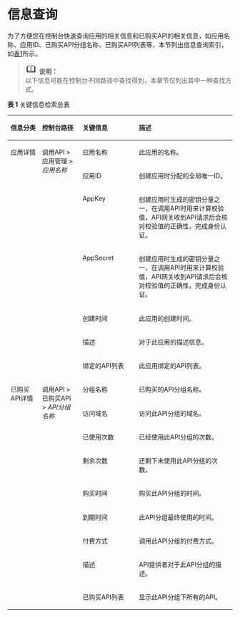 # 信息查询<a name="ZH-CN_TOPIC_0088746930"></a>

为了方便您在控制台快速查询应用的相关信息和已购买API的相关信息，如应用名称、应用ID、已购买API分组名称、已购买API列表等，本节列出信息查询索引，如[表1](#table115121568110)所示。

>![](public_sys-resources/icon-note.gif) **说明：**   
>以下信息可能在控制台不同路径中查找得到，本章节仅列出其中一种查找方式。  

**表 1**  关键信息检索总表

<a name="table115121568110"></a>
<table><thead align="left"><tr id="row9513361114"><th class="cellrowborder" valign="top" width="14.000000000000002%" id="mcps1.2.5.1.1"><p id="p6513561217"><a name="p6513561217"></a><a name="p6513561217"></a>信息分类</p>
</th>
<th class="cellrowborder" valign="top" width="18%" id="mcps1.2.5.1.2"><p id="p6513161510"><a name="p6513161510"></a><a name="p6513161510"></a>控制台路径</p>
</th>
<th class="cellrowborder" valign="top" width="25%" id="mcps1.2.5.1.3"><p id="p19513563118"><a name="p19513563118"></a><a name="p19513563118"></a>关键信息</p>
</th>
<th class="cellrowborder" valign="top" width="43%" id="mcps1.2.5.1.4"><p id="p105139617112"><a name="p105139617112"></a><a name="p105139617112"></a>描述</p>
</th>
</tr>
</thead>
<tbody><tr id="row1329134419619"><td class="cellrowborder" rowspan="7" valign="top" width="14.000000000000002%" headers="mcps1.2.5.1.1 "><p id="p7329444469"><a name="p7329444469"></a><a name="p7329444469"></a>应用详情</p>
<p id="p188071333133013"><a name="p188071333133013"></a><a name="p188071333133013"></a></p>
<p id="p3975733163016"><a name="p3975733163016"></a><a name="p3975733163016"></a></p>
</td>
<td class="cellrowborder" rowspan="7" valign="top" width="18%" headers="mcps1.2.5.1.2 "><p id="p2032974417617"><a name="p2032974417617"></a><a name="p2032974417617"></a>调用API &gt; 应用管理 &gt; <em id="i3833132811251"><a name="i3833132811251"></a><a name="i3833132811251"></a>应用名称</em></p>
<p id="p880719337302"><a name="p880719337302"></a><a name="p880719337302"></a></p>
<p id="p11975143373017"><a name="p11975143373017"></a><a name="p11975143373017"></a></p>
</td>
<td class="cellrowborder" valign="top" width="25%" headers="mcps1.2.5.1.3 "><p id="p932918441564"><a name="p932918441564"></a><a name="p932918441564"></a>应用名称</p>
</td>
<td class="cellrowborder" valign="top" width="43%" headers="mcps1.2.5.1.4 "><p id="p2033016442063"><a name="p2033016442063"></a><a name="p2033016442063"></a>此应用的名称。</p>
</td>
</tr>
<tr id="row3440633193013"><td class="cellrowborder" valign="top" headers="mcps1.2.5.1.1 "><p id="p18440153343020"><a name="p18440153343020"></a><a name="p18440153343020"></a>应用ID</p>
</td>
<td class="cellrowborder" valign="top" headers="mcps1.2.5.1.2 "><p id="p5440333153016"><a name="p5440333153016"></a><a name="p5440333153016"></a>创建应用时分配的全局唯一ID。</p>
</td>
</tr>
<tr id="row1262163320304"><td class="cellrowborder" valign="top" headers="mcps1.2.5.1.1 "><p id="p66225337301"><a name="p66225337301"></a><a name="p66225337301"></a>AppKey</p>
</td>
<td class="cellrowborder" valign="top" headers="mcps1.2.5.1.2 "><p id="p66221033173014"><a name="p66221033173014"></a><a name="p66221033173014"></a>创建应用时生成的密钥分量之一，在调用API时用来计算校验值，API网关收到API请求后会核对校验值的正确性，完成身份认证。</p>
</td>
</tr>
<tr id="row19807533153010"><td class="cellrowborder" valign="top" headers="mcps1.2.5.1.1 "><p id="p680783319302"><a name="p680783319302"></a><a name="p680783319302"></a>AppSecret</p>
</td>
<td class="cellrowborder" valign="top" headers="mcps1.2.5.1.2 "><p id="p68075336308"><a name="p68075336308"></a><a name="p68075336308"></a>创建应用时生成的密钥分量之一，在调用API时用来计算校验值，API网关收到API请求后会核对校验值的正确性，完成身份认证。</p>
</td>
</tr>
<tr id="row9549153924419"><td class="cellrowborder" valign="top" headers="mcps1.2.5.1.1 "><p id="p115491939124416"><a name="p115491939124416"></a><a name="p115491939124416"></a>创建时间</p>
</td>
<td class="cellrowborder" valign="top" headers="mcps1.2.5.1.2 "><p id="p185499397442"><a name="p185499397442"></a><a name="p185499397442"></a>此应用的创建时间。</p>
</td>
</tr>
<tr id="row13565104314420"><td class="cellrowborder" valign="top" headers="mcps1.2.5.1.1 "><p id="p13565124304419"><a name="p13565124304419"></a><a name="p13565124304419"></a>描述</p>
</td>
<td class="cellrowborder" valign="top" headers="mcps1.2.5.1.2 "><p id="p1356594374412"><a name="p1356594374412"></a><a name="p1356594374412"></a>对于此应用的描述信息。</p>
</td>
</tr>
<tr id="row4975193363018"><td class="cellrowborder" valign="top" headers="mcps1.2.5.1.1 "><p id="p3975833183017"><a name="p3975833183017"></a><a name="p3975833183017"></a>绑定的API列表</p>
</td>
<td class="cellrowborder" valign="top" headers="mcps1.2.5.1.2 "><p id="p1975193393016"><a name="p1975193393016"></a><a name="p1975193393016"></a>此应用绑定的API列表。</p>
</td>
</tr>
<tr id="row1615613255307"><td class="cellrowborder" rowspan="9" valign="top" width="14.000000000000002%" headers="mcps1.2.5.1.1 "><p id="p11561825203014"><a name="p11561825203014"></a><a name="p11561825203014"></a>已购买API详情</p>
<p id="p76211213347"><a name="p76211213347"></a><a name="p76211213347"></a></p>
<p id="p650942463415"><a name="p650942463415"></a><a name="p650942463415"></a></p>
<p id="p92841279349"><a name="p92841279349"></a><a name="p92841279349"></a></p>
<p id="p3858112920343"><a name="p3858112920343"></a><a name="p3858112920343"></a></p>
<p id="p1223639103510"><a name="p1223639103510"></a><a name="p1223639103510"></a></p>
<p id="p3852154293510"><a name="p3852154293510"></a><a name="p3852154293510"></a></p>
<p id="p1393555943511"><a name="p1393555943511"></a><a name="p1393555943511"></a></p>
<p id="p4182111153612"><a name="p4182111153612"></a><a name="p4182111153612"></a></p>
</td>
<td class="cellrowborder" rowspan="9" valign="top" width="18%" headers="mcps1.2.5.1.2 "><p id="p91561925103011"><a name="p91561925103011"></a><a name="p91561925103011"></a>调用API &gt; 已购买API &gt; <em id="i19741240339"><a name="i19741240339"></a><a name="i19741240339"></a>API分组名称</em></p>
<p id="p1162132143417"><a name="p1162132143417"></a><a name="p1162132143417"></a></p>
<p id="p650992418342"><a name="p650992418342"></a><a name="p650992418342"></a></p>
<p id="p928418278347"><a name="p928418278347"></a><a name="p928418278347"></a></p>
<p id="p1585842917340"><a name="p1585842917340"></a><a name="p1585842917340"></a></p>
<p id="p162231339153516"><a name="p162231339153516"></a><a name="p162231339153516"></a></p>
<p id="p7852164263515"><a name="p7852164263515"></a><a name="p7852164263515"></a></p>
<p id="p793565910355"><a name="p793565910355"></a><a name="p793565910355"></a></p>
<p id="p1318281114361"><a name="p1318281114361"></a><a name="p1318281114361"></a></p>
</td>
<td class="cellrowborder" valign="top" width="25%" headers="mcps1.2.5.1.3 "><p id="p10156152515308"><a name="p10156152515308"></a><a name="p10156152515308"></a>分组名称</p>
</td>
<td class="cellrowborder" valign="top" width="43%" headers="mcps1.2.5.1.4 "><p id="p4156102533017"><a name="p4156102533017"></a><a name="p4156102533017"></a>已购买的API分组名称。</p>
</td>
</tr>
<tr id="row1562118215341"><td class="cellrowborder" valign="top" headers="mcps1.2.5.1.1 "><p id="p5622162111342"><a name="p5622162111342"></a><a name="p5622162111342"></a>访问域名</p>
</td>
<td class="cellrowborder" valign="top" headers="mcps1.2.5.1.2 "><p id="p11622521133416"><a name="p11622521133416"></a><a name="p11622521133416"></a>访问此API分组的域名。</p>
</td>
</tr>
<tr id="row95091824143410"><td class="cellrowborder" valign="top" headers="mcps1.2.5.1.1 "><p id="p250920246345"><a name="p250920246345"></a><a name="p250920246345"></a>已使用次数</p>
</td>
<td class="cellrowborder" valign="top" headers="mcps1.2.5.1.2 "><p id="p9509182418347"><a name="p9509182418347"></a><a name="p9509182418347"></a>已经使用此API分组的次数。</p>
</td>
</tr>
<tr id="row10284627173416"><td class="cellrowborder" valign="top" headers="mcps1.2.5.1.1 "><p id="p1128419275343"><a name="p1128419275343"></a><a name="p1128419275343"></a>剩余次数</p>
</td>
<td class="cellrowborder" valign="top" headers="mcps1.2.5.1.2 "><p id="p1928472753413"><a name="p1928472753413"></a><a name="p1928472753413"></a>还剩下未使用此API分组的次数。</p>
</td>
</tr>
<tr id="row198588298348"><td class="cellrowborder" valign="top" headers="mcps1.2.5.1.1 "><p id="p1858202963411"><a name="p1858202963411"></a><a name="p1858202963411"></a>购买时间</p>
</td>
<td class="cellrowborder" valign="top" headers="mcps1.2.5.1.2 "><p id="p178581329113416"><a name="p178581329113416"></a><a name="p178581329113416"></a>购买此API分组的时间。</p>
</td>
</tr>
<tr id="row1722153912352"><td class="cellrowborder" valign="top" headers="mcps1.2.5.1.1 "><p id="p2223193915351"><a name="p2223193915351"></a><a name="p2223193915351"></a>到期时间</p>
</td>
<td class="cellrowborder" valign="top" headers="mcps1.2.5.1.2 "><p id="p622343953517"><a name="p622343953517"></a><a name="p622343953517"></a>此API分组最终使用的时间。</p>
</td>
</tr>
<tr id="row985154233517"><td class="cellrowborder" valign="top" headers="mcps1.2.5.1.1 "><p id="p1585210427355"><a name="p1585210427355"></a><a name="p1585210427355"></a>付费方式</p>
</td>
<td class="cellrowborder" valign="top" headers="mcps1.2.5.1.2 "><p id="p785204214359"><a name="p785204214359"></a><a name="p785204214359"></a>调用此API分组的付费方式。</p>
</td>
</tr>
<tr id="row393515993513"><td class="cellrowborder" valign="top" headers="mcps1.2.5.1.1 "><p id="p593511598358"><a name="p593511598358"></a><a name="p593511598358"></a>描述</p>
</td>
<td class="cellrowborder" valign="top" headers="mcps1.2.5.1.2 "><p id="p8935135912357"><a name="p8935135912357"></a><a name="p8935135912357"></a>API提供者对于此API分组的描述。</p>
</td>
</tr>
<tr id="row618251115364"><td class="cellrowborder" valign="top" headers="mcps1.2.5.1.1 "><p id="p61821114369"><a name="p61821114369"></a><a name="p61821114369"></a>已购买API列表</p>
</td>
<td class="cellrowborder" valign="top" headers="mcps1.2.5.1.2 "><p id="p101826114368"><a name="p101826114368"></a><a name="p101826114368"></a>显示此API分组下所有的API。</p>
</td>
</tr>
</tbody>
</table>

